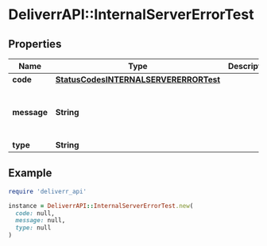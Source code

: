 # DeliverrAPI::InternalServerErrorTest

## Properties

| Name | Type | Description | Notes |
| ---- | ---- | ----------- | ----- |
| **code** | [**StatusCodesINTERNALSERVERERRORTest**](StatusCodesINTERNALSERVERERRORTest.md) |  |  |
| **message** | **String** |  | [default to &#39;Internal Server Error&#39;] |
| **type** | **String** |  | [optional] |

## Example

```ruby
require 'deliverr_api'

instance = DeliverrAPI::InternalServerErrorTest.new(
  code: null,
  message: null,
  type: null
)
```


